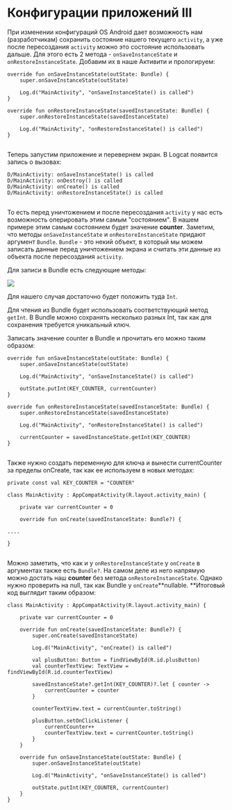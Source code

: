 # Конфигурации приложений III

При изменении конфигураций OS Android дает возможность нам (разработчикам) сохранить состояние нашего текущего `activity`, а уже после пересоздания `activity` можно это состояние использовать дальше. Для этого есть 2 метода - `onSaveInstanceState` и `onRestoreInstanceState`. Добавим их в наше Активити и прологируем:

```
override fun onSaveInstanceState(outState: Bundle) {
    super.onSaveInstanceState(outState)

    Log.d("MainActivity", "onSaveInstanceState() is called")
}

override fun onRestoreInstanceState(savedInstanceState: Bundle) {
    super.onRestoreInstanceState(savedInstanceState)

    Log.d("MainActivity", "onRestoreInstanceState() is called")
}
```

![](data:image/gif;base64,R0lGODlhAQABAPABAP///wAAACH5BAEKAAAALAAAAAABAAEAAAICRAEAOw==)![](data:image/gif;base64,R0lGODlhAQABAPABAP///wAAACH5BAEKAAAALAAAAAABAAEAAAICRAEAOw== "Click and drag to move")

Теперь запустим приложение и перевернем экран. В Logсat появится запись о вызовах:

```
D/MainActivity: onSaveInstanceState() is called
D/MainActivity: onDestroy() is called
D/MainActivity: onCreate() is called
D/MainActivity: onRestoreInstanceState() is called
```

![](data:image/gif;base64,R0lGODlhAQABAPABAP///wAAACH5BAEKAAAALAAAAAABAAEAAAICRAEAOw==)![](data:image/gif;base64,R0lGODlhAQABAPABAP///wAAACH5BAEKAAAALAAAAAABAAEAAAICRAEAOw== "Click and drag to move")

То есть перед уничтожением и после пересоздания `activity` у нас есть возможность оперировать этим самым "состоянием". В нашем примере этим самым состоянием будет значение **counter**. Заметим, что методы `onSaveInstanceState` и `onRestoreInstanceState` придают аргумент `Bundle`. `Bundle` - это некий объект,  в который мы можем записать данные перед уничтожением экрана и считать эти данные из объекта после пересоздания `activity`.

Для записи в Bundle есть следующие методы:

![](https://ucarecdn.com/70904289-7f22-459b-8ced-f380a2d78faa/)![](data:image/gif;base64,R0lGODlhAQABAPABAP///wAAACH5BAEKAAAALAAAAAABAAEAAAICRAEAOw== "Click and drag to move")

Для нашего случая достаточно будет положить туда `Int`.

Для чтения из Bundle будет использовать соответствующий метод `getInt`. В Bundle можно сохранять несколько разных Int, так как для сохранения требуется уникальный ключ.

Записать значение counter в Bundle и прочитать его можно таким образом:

```
override fun onSaveInstanceState(outState: Bundle) {
    super.onSaveInstanceState(outState)

    Log.d("MainActivity", "onSaveInstanceState() is called")

    outState.putInt(KEY_COUNTER, currentCounter)
}

override fun onRestoreInstanceState(savedInstanceState: Bundle) {
    super.onRestoreInstanceState(savedInstanceState)

    Log.d("MainActivity", "onRestoreInstanceState() is called")

    currentCounter = savedInstanceState.getInt(KEY_COUNTER)
}
```

![](data:image/gif;base64,R0lGODlhAQABAPABAP///wAAACH5BAEKAAAALAAAAAABAAEAAAICRAEAOw==)![](data:image/gif;base64,R0lGODlhAQABAPABAP///wAAACH5BAEKAAAALAAAAAABAAEAAAICRAEAOw== "Click and drag to move")

Также нужно создать переменную для ключа и вынести currentCounter за пределы onCreate, так как ее используем в новых методах:

```
private const val KEY_COUNTER = "COUNTER"

class MainActivity : AppCompatActivity(R.layout.activity_main) {

    private var currentCounter = 0

    override fun onCreate(savedInstanceState: Bundle?) {

....

}
```

![](data:image/gif;base64,R0lGODlhAQABAPABAP///wAAACH5BAEKAAAALAAAAAABAAEAAAICRAEAOw==)![](data:image/gif;base64,R0lGODlhAQABAPABAP///wAAACH5BAEKAAAALAAAAAABAAEAAAICRAEAOw== "Click and drag to move")

Можно заметить, что как и у `onRestoreInstanceState` у `onCreate` в аргументах также есть `Bundle?`. На самом деле из него напрямую можно достать наш **counter** без метода `onRestoreInstanceState`. Однако нужно проверить на null, так как Bundle у `onCreate`**nullable. **Итоговый код выглядит таким образом:

```
class MainActivity : AppCompatActivity(R.layout.activity_main) {

    private var currentCounter = 0

    override fun onCreate(savedInstanceState: Bundle?) {
        super.onCreate(savedInstanceState)

        Log.d("MainActivity", "onCreate() is called")

        val plusButton: Button = findViewById(R.id.plusButton)
        val counterTextView: TextView = findViewById(R.id.counterTextView)

        savedInstanceState?.getInt(KEY_COUNTER)?.let { counter ->
            currentCounter = counter
        }

        counterTextView.text = currentCounter.toString()

        plusButton.setOnClickListener {
            currentCounter++
            counterTextView.text = currentCounter.toString()
        }
    }

    override fun onSaveInstanceState(outState: Bundle) {
        super.onSaveInstanceState(outState)

        Log.d("MainActivity", "onSaveInstanceState() is called")

        outState.putInt(KEY_COUNTER, currentCounter)
    }
}
```

![](data:image/gif;base64,R0lGODlhAQABAPABAP///wAAACH5BAEKAAAALAAAAAABAAEAAAICRAEAOw==)![](data:image/gif;base64,R0lGODlhAQABAPABAP///wAAACH5BAEKAAAALAAAAAABAAEAAAICRAEAOw== "Click and drag to move")
